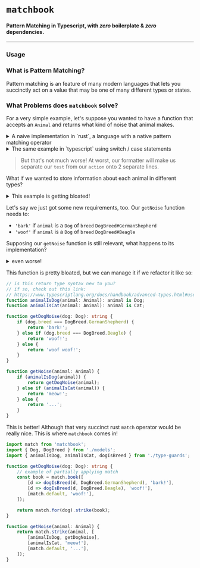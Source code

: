 # `matchbook`
#### Pattern Matching in Typescript, with **_zero_** boilerplate & **_zero_** dependencies.

---

### Usage



### What is Pattern Matching?
Pattern matching is an feature of many modern languages that lets you
succinctly act on a value that may be one of many different types or states.

### What Problems does `matchbook` solve?
For a very simple example, let's suppose you wanted to have a function
that accepts an `Animal` and returns what kind of noise that animal makes.

<details>
<summary>
A naive implementation in `rust`, a language with
a native pattern matching operator
</summary>

```rust
enum Animal {
    Dog,
    Cat,
    Turtle,
}

fn get_noise(animal: Animal) -> &str {
    match animal {
        Animal::Dog => "woof woof!",
        Animal::Cat => "meow!",
        _ => "...",
    }
}

pub fn main() {
    get_noise(Animal::Dog); // -> "woof woof!"
    get_noise(Animal::Cat); // -> "meow!"
    get_noise(Animal::Turtle); // -> "..."
}
```
</details>

<details>
<summary>
The same example in `typescript` using switch / case statements
</summary>

```typescript
enum Animal {
    Dog,
    Cat,
    Turtle,
}

function getNoise(animal: Animal): string {
    switch (animal) {
        case Animal.Dog:
            return 'woof, woof!';
        case Animal.Cat:
            return 'meow!';
        default:
            return '...';
    }
}

export function main(): void {
    getNoise(Animal.Dog); // -> "woof, woof!"
    getNoise(Animal.Cat); // -> "meow!"
    getNoise(Animal.Turtle); // -> "..."
}
```
</details>

> But that's not much worse! At worst, our formatter will make us
separate our `test` from our `action` onto 2 separate lines.

What if we wanted to store information about each animal
in different types?

<details>
<summary>
This example is getting bloated!
</summary>

```typescript
enum DogBreed { Beagle, GermanShepherd, /* lots more */ }
enum CatFood { Wet, Dry }
enum AnimalType { Cat, Dog, Turtle }

interface Animal {
    animalType: AnimalType;
}

interface Dog extends Animal {
    animalType: AnimalType.Dog;
    breed: DogBreed;
}

interface Cat extends Animal {
    animalType: AnimalType.Cat;
    prefersFood: CatFood;
}

function getNoise(animal: Animal) {
    if (animal.animalType === AnimalType.Dog) {
        return 'woof woof!';
    } else if (animal.animalType === AnimalType.Cat) {
        return 'meow!';
    } else {
        return '...';
    }
}
```
</details>

Let's say we just got some new requirements, too. Our `getNoise` function needs to:
- `'bark'` if `animal` is a `Dog` of `breed` `DogBreed#GermanShepherd`
- `'woof'` if `animal` is a `Dog` of `breed` `DogBreed#Beagle`

Supposing our `getNoise` function is still relevant, what happens to its implementation?

<details>
<summary>
even worse!
</summary>

```typescript
// ...

function getNoise(animal: Animal) {
    if (animal.animalType === AnimalType.Dog) {
        if (animal.breed === DogBreed.GermanShepherd) {
            return 'bark!';
        } else if (animal.breed === DogBreed.Beagle) {
            return 'woof!';
        } else {
            return 'woof woof!';
        }
    } else if (animal.animalType === AnimalType.Cat) {
        return 'meow!';
    } else {
        return '...';
    }
}

// ...
```
</details>

This function is pretty bloated, but
we can manage it if we refactor it like so:

```typescript
// is this return type syntax new to you?
// if so, check out this link:
// https://www.typescriptlang.org/docs/handbook/advanced-types.html#user-defined-type-guards
function animalIsDog(animal: Animal): animal is Dog;
function animalIsCat(animal: Animal): animal is Cat;

function getDogNoise(dog: Dog): string {
    if (dog.breed === DogBreed.GermanShepherd) {
        return 'bark!';
    } else if (dog.breed === DogBreed.Beagle) {
        return 'woof!';
    } else {
        return 'woof woof!';
    }
}

function getNoise(animal: Animal) {
    if (animalIsDog(animal)) {
        return getDogNoise(animal);
    } else if (animalIsCat(animal)) {
        return 'meow!';
    } else {
        return '...';
    }
}
```

This is better! Although that very succinct rust `match` operator
would be really nice. This is where `matchbook` comes in!

```typescript
import match from 'matchbook';
import { Dog, DogBreed } from './models';
import { animalIsDog, animalIsCat, dogIsBreed } from './type-guards';

function getDogNoise(dog: Dog): string {
    // example of partially applying match
    const book = match.book([
        [d => dogIsBreed(d, DogBreed.GermanShepherd), 'bark!'],
        [d => dogIsBreed(d, DogBreed.Beagle), 'woof!'],
        [match.default, 'woof!'],
    ]);

    return match.for(dog).strike(book);
}

function getNoise(animal: Animal) {
    return match.strike(animal, [
        [animalIsDog, getDogNoise],
        [animalIsCat, 'meow!'],
        [match.default, '...'],
    ]);
}
```